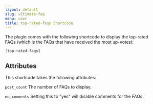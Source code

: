 ```yaml
---
layout: default
slug: ultimate-faq
menu: user
title: top-rated-faqs Shortcode
---
```

The plugin comes with the following shortcode to display the top-rated FAQs (which is the FAQs that have received the most up-votes):

`[top-rated-faqs]`

## Attributes

This shortcode takes the following attributes:

`post_count` The number of FAQs to display.

`no_comments` Setting this to "yes" will disable comments for the FAQs.